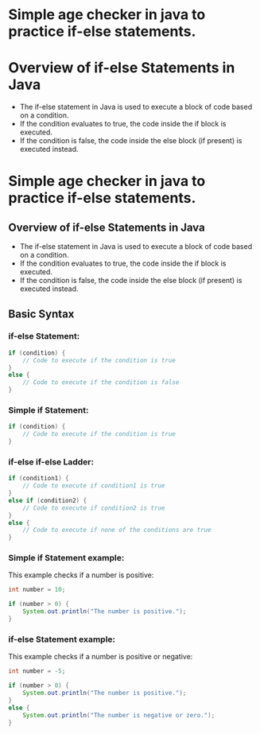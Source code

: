 # Simple age checker in java to practice if-else statements.

# Overview of if-else Statements in Java
- The if-else statement in Java is used to execute a block of code based on a condition.
- If the condition evaluates to true, the code inside the if block is executed.
- If the condition is false, the code inside the else block (if present) is executed instead.

# Simple age checker in java to practice if-else statements.

## Overview of if-else Statements in Java
- The if-else statement in Java is used to execute a block of code based on a condition.
- If the condition evaluates to true, the code inside the if block is executed.
- If the condition is false, the code inside the else block (if present) is executed instead.

## Basic Syntax

### if-else Statement:
```java
if (condition) {
    // Code to execute if the condition is true
}
else {
    // Code to execute if the condition is false
}
```

### Simple if Statement:
```java
if (condition) {
    // Code to execute if the condition is true
}
```

### if-else if-else Ladder:
```java
if (condition1) {
    // Code to execute if condition1 is true
}
else if (condition2) {
    // Code to execute if condition2 is true
}
else {
    // Code to execute if none of the conditions are true
}
```

### Simple if Statement example: 
This example checks if a number is positive:
```java
int number = 10;

if (number > 0) {
    System.out.println("The number is positive.");
}
```

### if-else Statement example:
This example checks if a number is positive or negative:
```java
int number = -5;

if (number > 0) {
    System.out.println("The number is positive.");
}
else {
    System.out.println("The number is negative or zero.");
}
```
